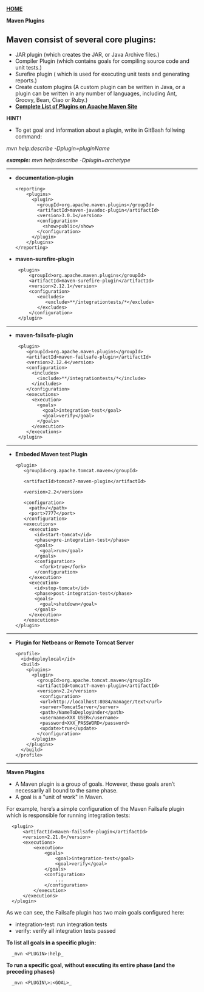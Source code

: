 [**HOME**](/index.md)

**Maven Plugins**

## Maven consist of several core plugins:
* JAR plugin (which creates the JAR, or Java Archive files.)
* Compiler Plugin (which contains goals for compiling source code and unit tests.)
* Surefire plugin ( which is used for executing unit tests and generating reports.)
* Create custom plugins (A custom plugin can be written in Java, or a plugin can be written in any number of languages, including Ant, Groovy, Bean, Ciao or Ruby.)
* <a href="https://maven.apache.org/plugins/index.html" target="_blank">**Complete List of Plugins on Apache Maven Site**</a>

**HINT!**

* To get goal and information about a plugin, write in GitBash follwing command:

_mvn help:describe -Dplugin=pluginName_

_**example:** mvn help:describe -Dplugin=archetype_

___


* **documentation-plugin**

      <reporting>
          <plugins>
            <plugin>
              <groupId>org.apache.maven.plugins</groupId>
              <artifactId>maven-javadoc-plugin</artifactId>
              <version>3.0.1</version>
              <configuration>
                <show>public</show>
              </configuration>
            </plugin>
          </plugins>
      </reporting>


* **maven-surefire-plugin**
 
       <plugin>
           <groupId>org.apache.maven.plugins</groupId>
           <artifactId>maven-surefire-plugin</artifactId>
           <version>2.12.1</version>
           <configuration>
              <excludes>
                 <exclude>**/integrationtests/*</exclude>
              </excludes>
           </configuration>
       </plugin>


___

* **maven-failsafe-plugin**

       <plugin>
          <groupId>org.apache.maven.plugins</groupId>
          <artifactId>maven-failsafe-plugin</artifactId>
          <version>2.12.4</version>
          <configuration>
            <includes>
              <include>**/integrationtests/*</include>
            </includes>
          </configuration>
          <executions>
            <execution>
              <goals>
                <goal>integration-test</goal>
                <goal>verify</goal>
              </goals>
            </execution>
          </executions>
       </plugin>


___


* **Embeded Maven test Plugin**

      <plugin>  
         <groupId>org.apache.tomcat.maven</groupId>

         <artifactId>tomcat7-maven-plugin</artifactId>

         <version>2.2</version>

         <configuration>  
           <path>/</path>
           <port>7777</port>
         </configuration>
         <executions>
           <execution>
             <id>start-tomcat</id>
             <phase>pre-integration-test</phase>
             <goals>
               <goal>run</goal>
             </goals>
             <configuration>
               <fork>true</fork>
             </configuration>
           </execution>
           <execution>
             <id>stop-tomcat</id>
             <phase>post-integration-test</phase>
             <goals>
               <goal>shutdown</goal>
             </goals>
           </execution>
         </executions>
      </plugin>


___

* **Plugin for Netbeans or Remote Tomcat Server**

      <profile>
        <id>deploylocal</id>
        <build>
          <plugins>
            <plugin>  
              <groupId>org.apache.tomcat.maven</groupId>
              <artifactId>tomcat7-maven-plugin</artifactId>
              <version>2.2</version>
               <configuration>
               <url>http://localhost:8084/manager/text</url>
               <server>TomcatServer</server>
               <path>/NameToDeployUnder</path>
               <username>XXX_USER</username>
               <password>XXX_PASSWORD</password>
               <update>true</update>
              </configuration>
            </plugin>
          </plugins>
        </build>
      </profile>

____


**Maven Plugins**

* A Maven plugin is a group of goals. However, these goals aren’t necessarily all bound to the same phase.
* A goal is a "unit of work" in Maven.

For example, here’s a simple configuration of the Maven Failsafe plugin which is responsible for running integration tests:

      <plugin>
          <artifactId>maven-failsafe-plugin</artifactId>
          <version>2.21.0</version>
          <executions>
              <execution>
                  <goals>
                      <goal>integration-test</goal>
                      <goal>verify</goal>
                  </goals>
                  <configuration>
                      ...
                  </configuration>
              </execution>
          </executions>
      </plugin>

As we can see, the Failsafe plugin has two main goals configured here:

* integration-test: run integration tests
* verify: verify all integration tests passed

 **To list all goals in a specific plugin:**
 
      _mvn <PLUGIN>:help_
  
**To run a specific goal, without executing its entire phase (and the preceding phases)**

      _mvn <PLUGIN\>:<GOAL>_
















